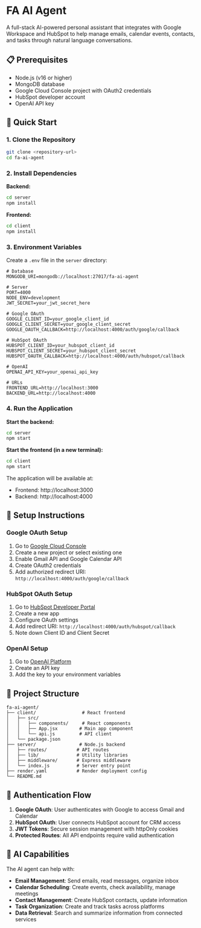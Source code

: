 # FA AI Agent

A full-stack AI-powered personal assistant that integrates with Google Workspace and HubSpot to help manage emails, calendar events, contacts, and tasks through natural language conversations.

## 📋 Prerequisites

- Node.js (v16 or higher)
- MongoDB database
- Google Cloud Console project with OAuth2 credentials
- HubSpot developer account
- OpenAI API key

## 🚀 Quick Start

### 1. Clone the Repository
```bash
git clone <repository-url>
cd fa-ai-agent
```

### 2. Install Dependencies

**Backend:**
```bash
cd server
npm install
```

**Frontend:**
```bash
cd client
npm install
```

### 3. Environment Variables

Create a `.env` file in the `server` directory:

```env
# Database
MONGODB_URI=mongodb://localhost:27017/fa-ai-agent

# Server
PORT=4000
NODE_ENV=development
JWT_SECRET=your_jwt_secret_here

# Google OAuth
GOOGLE_CLIENT_ID=your_google_client_id
GOOGLE_CLIENT_SECRET=your_google_client_secret
GOOGLE_OAUTH_CALLBACK=http://localhost:4000/auth/google/callback

# HubSpot OAuth
HUBSPOT_CLIENT_ID=your_hubspot_client_id
HUBSPOT_CLIENT_SECRET=your_hubspot_client_secret
HUBSPOT_OAUTH_CALLBACK=http://localhost:4000/auth/hubspot/callback

# OpenAI
OPENAI_API_KEY=your_openai_api_key

# URLs
FRONTEND_URL=http://localhost:3000
BACKEND_URL=http://localhost:4000
```

### 4. Run the Application

**Start the backend:**
```bash
cd server
npm start
```

**Start the frontend (in a new terminal):**
```bash
cd client
npm start
```

The application will be available at:
- Frontend: http://localhost:3000
- Backend: http://localhost:4000

## 🔧 Setup Instructions

### Google OAuth Setup
1. Go to [Google Cloud Console](https://console.cloud.google.com/)
2. Create a new project or select existing one
3. Enable Gmail API and Google Calendar API
4. Create OAuth2 credentials
5. Add authorized redirect URI: `http://localhost:4000/auth/google/callback`

### HubSpot OAuth Setup
1. Go to [HubSpot Developer Portal](https://developers.hubspot.com/)
2. Create a new app
3. Configure OAuth settings
4. Add redirect URI: `http://localhost:4000/auth/hubspot/callback`
5. Note down Client ID and Client Secret

### OpenAI Setup
1. Go to [OpenAI Platform](https://platform.openai.com/)
2. Create an API key
3. Add the key to your environment variables

## 📁 Project Structure

```
fa-ai-agent/
├── client/                 # React frontend
│   ├── src/
│   │   ├── components/     # React components
│   │   ├── App.jsx        # Main app component
│   │   └── api.js         # API client
│   └── package.json
├── server/                # Node.js backend
│   ├── routes/           # API routes
│   ├── lib/              # Utility libraries
│   ├── middleware/       # Express middleware
│   └── index.js          # Server entry point
├── render.yaml           # Render deployment config
└── README.md
```

## 🔐 Authentication Flow

1. **Google OAuth**: User authenticates with Google to access Gmail and Calendar
2. **HubSpot OAuth**: User connects HubSpot account for CRM access
3. **JWT Tokens**: Secure session management with httpOnly cookies
4. **Protected Routes**: All API endpoints require valid authentication

## 🤖 AI Capabilities

The AI agent can help with:

- **Email Management**: Send emails, read messages, organize inbox
- **Calendar Scheduling**: Create events, check availability, manage meetings
- **Contact Management**: Create HubSpot contacts, update information
- **Task Organization**: Create and track tasks across platforms
- **Data Retrieval**: Search and summarize information from connected services

